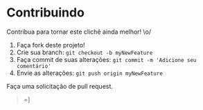 # Contribuindo

Contribua para tornar este clichê ainda melhor! \o/

1. Faça fork deste projeto!
2. Crie sua branch: `git checkout -b myNewFeature`
3. Faça commit de suas alterações: `git commit -m 'Adicione seu comentário'`
4. Envie as alterações: `git push origin myNewFeature`

Faça uma solicitação de pull request.

> =]
